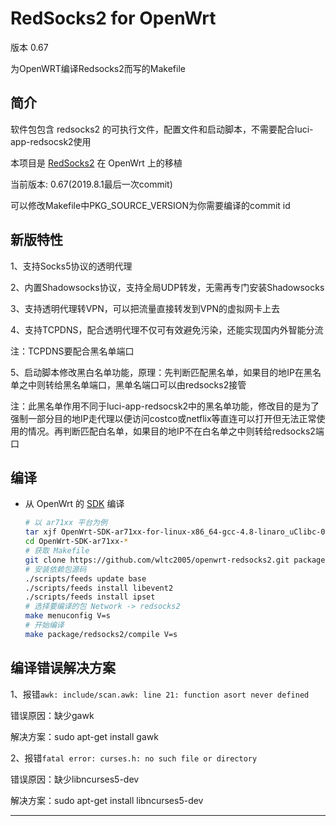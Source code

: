 RedSocks2 for OpenWrt
===
版本 0.67

为OpenWRT编译Redsocks2而写的Makefile


简介
---

 软件包包含 redsocks2 的可执行文件，配置文件和启动脚本，不需要配合luci-app-redsocsk2使用
 
 本项目是 [RedSocks2][1] 在 OpenWrt 上的移植
 
 当前版本: 0.67(2019.8.1最后一次commit)
 
 可以修改Makefile中PKG_SOURCE_VERSION为你需要编译的commit id
 
新版特性
---

1、支持Socks5协议的透明代理

2、内置Shadowsocks协议，支持全局UDP转发，无需再专门安装Shadowsocks

3、支持透明代理转VPN，可以把流量直接转发到VPN的虚拟网卡上去

4、支持TCPDNS，配合透明代理不仅可有效避免污染，还能实现国内外智能分流

注：TCPDNS要配合黑名单端口

5、启动脚本修改黑白名单功能，原理：先判断匹配黑名单，如果目的地IP在黑名单之中则转给黑名单端口，黑单名端口可以由redsocks2接管

注：此黑名单作用不同于luci-app-redsocsk2中的黑名单功能，修改目的是为了强制一部分目的地IP走代理以便访问costco或netflix等直连可以打开但无法正常使用的情况。再判断匹配白名单，如果目的地IP不在白名单之中则转给redsocks2端口

编译
---

 - 从 OpenWrt 的 [SDK][S] 编译

   ```bash
   # 以 ar71xx 平台为例
   tar xjf OpenWrt-SDK-ar71xx-for-linux-x86_64-gcc-4.8-linaro_uClibc-0.9.33.2.tar.bz2
   cd OpenWrt-SDK-ar71xx-*
   # 获取 Makefile
   git clone https://github.com/wltc2005/openwrt-redsocks2.git package/redsocks2
   # 安装依赖包源码
   ./scripts/feeds update base
   ./scripts/feeds install libevent2
   ./scripts/feeds install ipset
   # 选择要编译的包 Network -> redsocks2
   make menuconfig V=s
   # 开始编译
   make package/redsocks2/compile V=s
   ```

编译错误解决方案
---

1、报错`awk: include/scan.awk: line 21: function asort never defined`

错误原因：缺少gawk

解决方案：sudo apt-get install gawk

2、报错`fatal error: curses.h: no such file or directory`

错误原因：缺少libncurses5-dev

解决方案：sudo apt-get install libncurses5-dev

----------


  [1]: https://github.com/semigodking/redsocks
  [S]: http://wiki.openwrt.org/doc/howto/obtain.firmware.sdk
